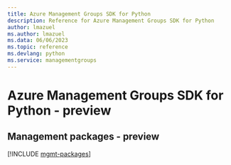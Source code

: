 ```yaml
---
title: Azure Management Groups SDK for Python
description: Reference for Azure Management Groups SDK for Python
author: lmazuel
ms.author: lmazuel
ms.data: 06/06/2023
ms.topic: reference
ms.devlang: python
ms.service: managementgroups
---
```

# Azure Management Groups SDK for Python - preview

## Management packages - preview
[!INCLUDE [mgmt-packages](management-groups-mgmt-index.md)]